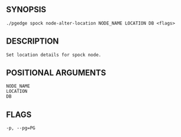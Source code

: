 ## SYNOPSIS
    ./pgedge spock node-alter-location NODE_NAME LOCATION DB <flags>
 
## DESCRIPTION
    Set location details for spock node.
 
## POSITIONAL ARGUMENTS
    NODE_NAME
    LOCATION
    DB
 
## FLAGS
    -p, --pg=PG
    
    
